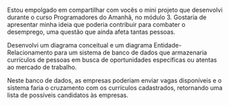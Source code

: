 Estou empolgado em compartilhar com vocês o mini projeto que desenvolvi durante o curso Programadores do Amanhã, no módulo 3. Gostaria de apresentar minha ideia que poderia contribuir para combater o desemprego, uma questão que ainda afeta tantas pessoas.



Desenvolvi um diagrama conceitual e um diagrama Entidade-Relacionamento para um sistema de banco de dados que armazenaria currículos de pessoas em busca de oportunidades específicas ou atentas ao mercado de trabalho.



Neste banco de dados, as empresas poderiam enviar vagas disponíveis e o sistema faria o cruzamento com os currículos cadastrados, retornando uma lista de possíveis candidatos às empresas.
